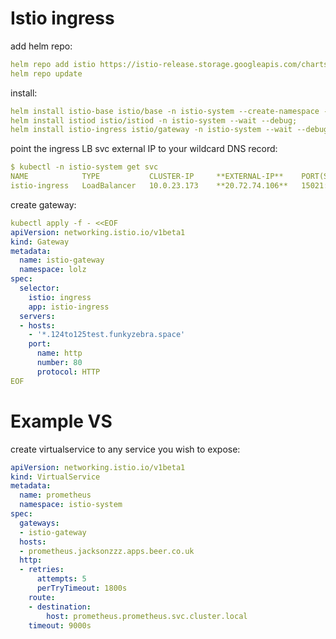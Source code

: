 # Istio ingress

add helm repo:

```yaml
helm repo add istio https://istio-release.storage.googleapis.com/charts
helm repo update
```

install:

```yaml
helm install istio-base istio/base -n istio-system --create-namespace --debug;
helm install istiod istio/istiod -n istio-system --wait --debug;
helm install istio-ingress istio/gateway -n istio-system --wait --debug
```

point the ingress LB svc external IP to your wildcard DNS record:

```yaml
$ kubectl -n istio-system get svc
NAME            TYPE           CLUSTER-IP     **EXTERNAL-IP**    PORT(S)                                      AGE
istio-ingress   LoadBalancer   10.0.23.173    **20.72.74.106**   15021:30534/TCP,80:31403/TCP,443:30928/TCP   81m
```

create gateway:

```yaml
kubectl apply -f - <<EOF
apiVersion: networking.istio.io/v1beta1
kind: Gateway
metadata:
  name: istio-gateway
  namespace: lolz
spec:
  selector:
    istio: ingress
    app: istio-ingress
  servers:
  - hosts:
    - '*.124to125test.funkyzebra.space'
    port:
      name: http
      number: 80
      protocol: HTTP
EOF
```

# Example VS

create virtualservice to any service you wish to expose:

```yaml
apiVersion: networking.istio.io/v1beta1
kind: VirtualService
metadata:
  name: prometheus
  namespace: istio-system
spec:
  gateways:
  - istio-gateway
  hosts:
  - prometheus.jacksonzzz.apps.beer.co.uk
  http:
  - retries:
      attempts: 5
      perTryTimeout: 1800s
    route:
    - destination:
        host: prometheus.prometheus.svc.cluster.local
    timeout: 9000s
```